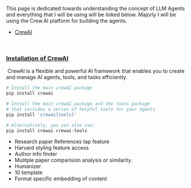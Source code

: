 This page is dedicated towards understanding the concept of LLM Agents and everything that I will be using will be linked below. Majorly I will be using the Crew.AI platform for building the agents.

- [CrewAI](https://www.youtube.com/watch?v=b7fe72GuFZk)

 
### [Installation of CrewAI](#)

 CrewAI is a flexible and powerful AI framework that enables you to create and manage AI agents, tools, and tasks efficiently.

```python
# Install the main crewAI package
pip install crewai

# Install the main crewAI package and the tools package
# that includes a series of helpful tools for your agents
pip install 'crewai[tools]'

# Alternatively, you can also use:
pip install crewai crewai-tools
```

- Research paper References tap feature
- Harvard styling feature access 
- Author info finder
- Mulitple paper comparision analysis or similarity. 
- Humanizer 
- 10 template
- Format specific embedding of content
